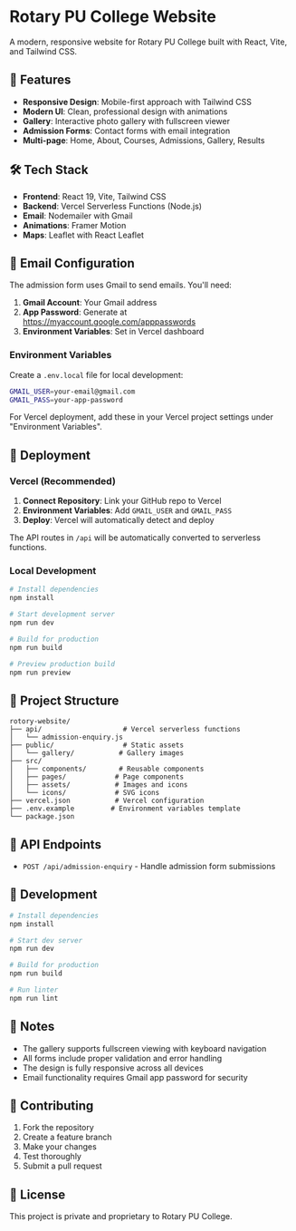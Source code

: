 # Rotary PU College Website

A modern, responsive website for Rotary PU College built with React, Vite, and Tailwind CSS.

## 🚀 Features

- **Responsive Design**: Mobile-first approach with Tailwind CSS
- **Modern UI**: Clean, professional design with animations
- **Gallery**: Interactive photo gallery with fullscreen viewer
- **Admission Forms**: Contact forms with email integration
- **Multi-page**: Home, About, Courses, Admissions, Gallery, Results

## 🛠️ Tech Stack

- **Frontend**: React 19, Vite, Tailwind CSS
- **Backend**: Vercel Serverless Functions (Node.js)
- **Email**: Nodemailer with Gmail
- **Animations**: Framer Motion
- **Maps**: Leaflet with React Leaflet

## 📧 Email Configuration

The admission form uses Gmail to send emails. You'll need:

1. **Gmail Account**: Your Gmail address
2. **App Password**: Generate at https://myaccount.google.com/apppasswords
3. **Environment Variables**: Set in Vercel dashboard

### Environment Variables

Create a `.env.local` file for local development:

```bash
GMAIL_USER=your-email@gmail.com
GMAIL_PASS=your-app-password
```

For Vercel deployment, add these in your Vercel project settings under "Environment Variables".

## 🚀 Deployment

### Vercel (Recommended)

1. **Connect Repository**: Link your GitHub repo to Vercel
2. **Environment Variables**: Add `GMAIL_USER` and `GMAIL_PASS`
3. **Deploy**: Vercel will automatically detect and deploy

The API routes in `/api` will be automatically converted to serverless functions.

### Local Development

```bash
# Install dependencies
npm install

# Start development server
npm run dev

# Build for production
npm run build

# Preview production build
npm run preview
```

## 📁 Project Structure

```
rotory-website/
├── api/                    # Vercel serverless functions
│   └── admission-enquiry.js
├── public/                 # Static assets
│   └── gallery/           # Gallery images
├── src/
│   ├── components/        # Reusable components
│   ├── pages/            # Page components
│   ├── assets/           # Images and icons
│   └── icons/            # SVG icons
├── vercel.json           # Vercel configuration
├── .env.example         # Environment variables template
└── package.json
```

## 📧 API Endpoints

- `POST /api/admission-enquiry` - Handle admission form submissions

## 🔧 Development

```bash
# Install dependencies
npm install

# Start dev server
npm run dev

# Build for production
npm run build

# Run linter
npm run lint
```

## 📝 Notes

- The gallery supports fullscreen viewing with keyboard navigation
- All forms include proper validation and error handling
- The design is fully responsive across all devices
- Email functionality requires Gmail app password for security

## 🤝 Contributing

1. Fork the repository
2. Create a feature branch
3. Make your changes
4. Test thoroughly
5. Submit a pull request

## 📄 License

This project is private and proprietary to Rotary PU College.
